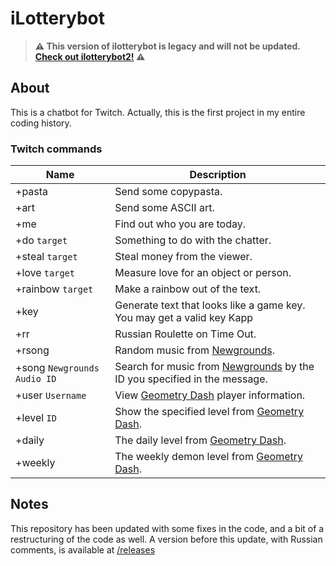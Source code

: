 # iLotterybot
> **⚠ This version of ilotterybot is legacy and will not be updated. [Check out ilotterybot2!](https://github.com/notdankenough/ilotterybot2) ⚠**
## About
This is a chatbot for Twitch. Actually, this is the first project in my entire coding history.
### Twitch commands
| Name | Description |
| ---- | ----------- |
+pasta | Send some copypasta.
+art | Send some ASCII art.
+me | Find out who you are today.
+do `target` | Something to do with the chatter.
+steal `target` | Steal money from the viewer.
+love `target` | Measure love for an object or person.
+rainbow `target` | Make a rainbow out of the text.
+key | Generate text that looks like a game key. You may get a valid key Kapp
+rr | Russian Roulette on Time Out.
+rsong | Random music from [Newgrounds](https://www.newgrounds.com/audio).
+song `Newgrounds Audio ID` | Search for music from [Newgrounds](https://www.newgrounds.com/audio) by the ID you specified in the message.
+user `Username` | View [Geometry Dash](https://store.steampowered.com/app/322170) player information.
+level `ID` | Show the specified level from [Geometry Dash](https://store.steampowered.com/app/322170).
+daily | The daily level from [Geometry Dash](https://store.steampowered.com/app/322170).
+weekly | The weekly demon level from [Geometry Dash](https://store.steampowered.com/app/322170).

## Notes
This repository has been updated with some fixes in the code, and a bit of a restructuring of the code as well. A version before this update, with Russian comments, is available at [/releases](https://github.com/notdankenough/ilotterybot/releases)
